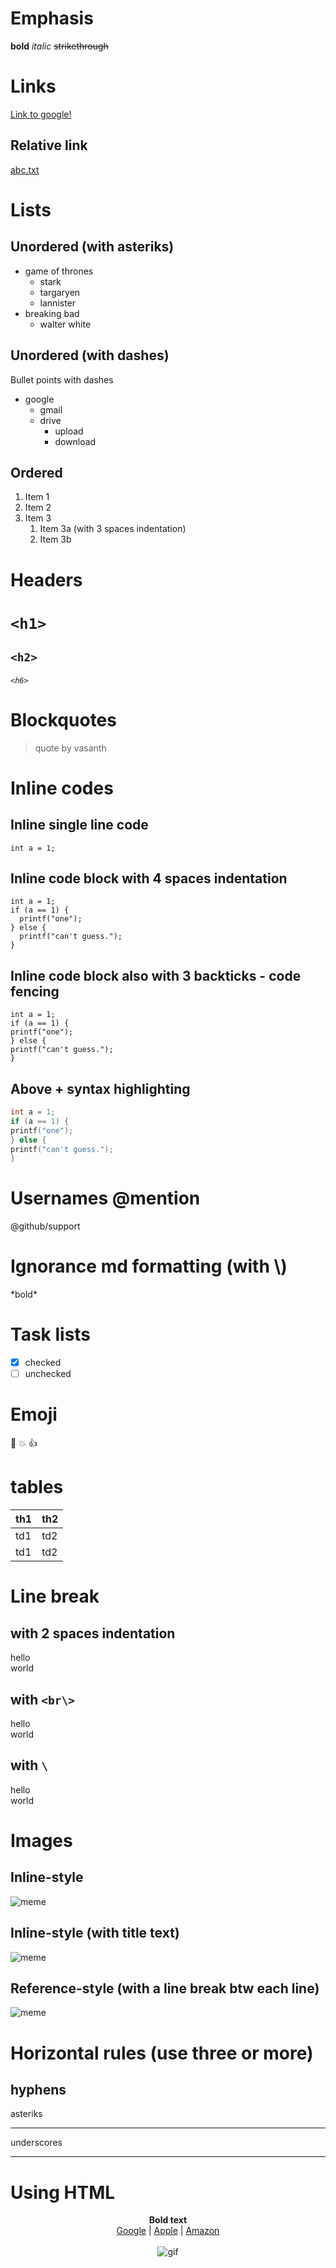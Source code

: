 # Emphasis

**bold**
*italic*
~~strikethrough~~

# Links

[Link to google!](http://google.com)

## Relative link

[abc.txt](/abc.txt/)

# Lists

## Unordered (with asteriks)

* game of thrones
  * stark
  * targaryen
  * lannister
* breaking bad
  * walter white

## Unordered (with dashes)  

Bullet points with dashes
- google
  - gmail
  - drive
    - upload
    - download

## Ordered

1. Item 1
1. Item 2
1. Item 3
   1. Item 3a (with 3 spaces indentation)
   1. Item 3b

# Headers

# `<h1>`
## `<h2>`
###### `<h6>`

# Blockquotes

> quote
> by vasanth

# Inline codes

## Inline single line code
`int a = 1;`

## Inline code block with 4 spaces indentation
    int a = 1;
    if (a == 1) {
      printf("one");
    } else {
      printf("can't guess.");
    }

## Inline code block also with 3 backticks - code fencing
```
int a = 1;
if (a == 1) {
printf("one");
} else {
printf("can't guess.");
}
```

## Above + syntax highlighting
```c
int a = 1;
if (a == 1) {
printf("one");
} else {
printf("can't guess.");
}
```
# Usernames \@mention

@github/support

# Ignorance md formatting (with \\)

\*bold\*

# Task lists

- [x] checked
- [ ] unchecked

# Emoji

:camel:
:boom:
:+1:

# tables

th1 | th2
--- | ---
td1 | td2
td1 | td2

# Line break

## with 2 spaces indentation

hello  
world

## with `<br\>`

hello<br/> 
world

## with `\`

hello  
world

# Images

## Inline-style

![meme](https://media.giphy.com/media/l3mZrofd8Q2SA1I1q/giphy.gif)

## Inline-style (with title text)

![meme](https://media.giphy.com/media/l3mZrofd8Q2SA1I1q/giphy.gif "title text")

## Reference-style (with a line break btw each line)

![meme][logo]

[logo]: https://media.giphy.com/media/l3mZrofd8Q2SA1I1q/giphy.gif "title text"

# Horizontal rules (use three or more)

hyphens
---
asteriks
***
underscores
___

# Using HTML

<p align="center">
  <b>Bold text</b>
  <br/>
  <a href="http://google.com">Google</a> |
  <a href="http://apple.com">Apple</a> |
  <a href="http://amazon.com">Amazon</a>
  <br/><br/>
  <img src="https://media.giphy.com/media/l3mZrofd8Q2SA1I1q/giphy.gif" alt="gif">
</p>